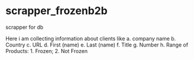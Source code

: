 # scrapper_frozenb2b
scrapper for db

Here i am collecting information about clients 
like
a. company name
b. Country
c. URL
d. First (name)
e. Last (name)
f. Title
g. Number
h. Range of Products: 1. Frozen; 2. Not Frozen
